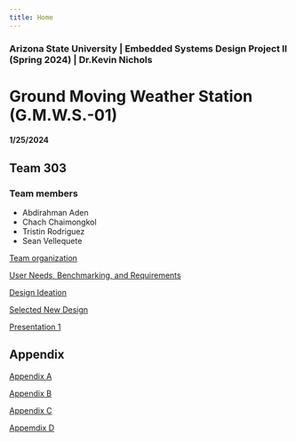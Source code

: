 ```yaml
---
title: Home
---
```


### Arizona State University | Embedded Systems Design Project II (Spring 2024) | Dr.Kevin Nichols
# Ground Moving Weather Station (G.M.W.S.-01) 
#### 1/25/2024

## Team 303 
### Team members 
* Abdirahman Aden
* Chach Chaimongkol
* Tristin Rodriguez
* Sean Vellequete

[Team organization](/Team_organization)

[User Needs, Benchmarking, and Requirements](/User_Needs_Benchmarking_Requirements.md)

[Design Ideation](/Design_Ideation.md)

[Selected New Design](/Selected_New_Design.md)

[Presentation 1](/Presentation1.md)

## Appendix
[Appendix A](/Appendix_A)

[Appendix B](/Appendix_B)

[Appendix C](/Appendix_C)

[Appemdix D](/Appendix_D)
